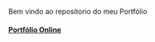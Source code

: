 Bem vindo ao repositorio do meu Portfólio

#### <a href="https://isaacmagno.github.io/myPort/">Portfólio Online</a>
